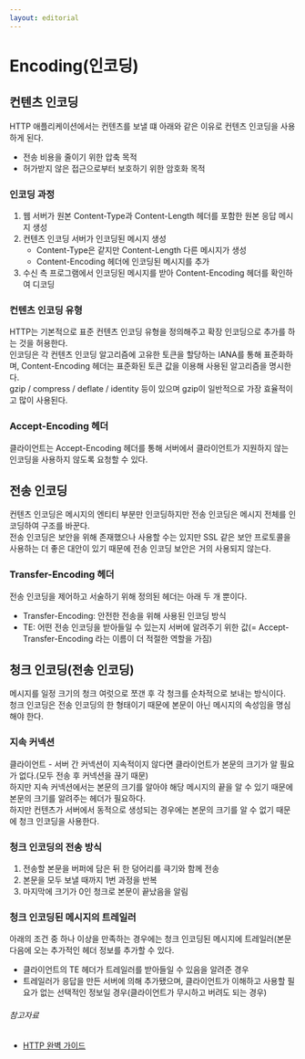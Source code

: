 ```yaml
---
layout: editorial
---
```


# Encoding(인코딩)

## 컨텐츠 인코딩

HTTP 애플리케이션에서는 컨텐츠를 보낼 떄 아래와 같은 이유로 컨텐츠 인코딩을 사용하게 된다.

- 전송 비용을 줄이기 위한 압축 목적
- 허가받지 않은 접근으로부터 보호하기 위한 암호화 목적

### 인코딩 과정

1. 웹 서버가 원본 Content-Type과 Content-Length 헤더를 포함한 원본 응답 메시지 생성
2. 컨텐츠 인코딩 서버가 인코딩된 메시지 생성
    - Content-Type은 같지만 Content-Length 다른 메시지가 생성
    - Content-Encoding 헤더에 인코딩된 메시지를 추가
3. 수신 측 프로그램에서 인코딩된 메시지를 받아 Content-Encoding 헤더를 확인하여 디코딩

### 컨텐츠 인코딩 유형

HTTP는 기본적으로 표준 컨텐츠 인코딩 유형을 정의해주고 확장 인코딩으로 추가를 하는 것을 허용한다.  
인코딩은 각 컨텐츠 인코딩 알고리즘에 고유한 토큰을 할당하는 IANA를 통해 표준화하며, Content-Encoding 헤더는 표준화된 토큰 값을 이용해 사용된 알고리즘을 명시한다.  
gzip / compress / deflate / identity 등이 있으며 gzip이 일반적으로 가장 효율적이고 많이 사용된다.

### Accept-Encoding 헤더

클라이언트는 Accept-Encoding 헤더를 통해 서버에서 클라이언트가 지원하지 않는 인코딩을 사용하지 않도록 요청할 수 있다.

## 전송 인코딩

컨텐츠 인코딩은 메시지의 엔티티 부분만 인코딩하지만 전송 인코딩은 메시지 전체를 인코딩하여 구조를 바꾼다.  
전송 인코딩은 보안을 위해 존재했으나 사용할 수는 있지만 SSL 같은 보안 프로토콜을 사용하는 더 좋은 대안이 있기 때문에 전송 인코딩 보안은 거의 사용되지 않는다.

### Transfer-Encoding 헤더

전송 인코딩을 제어하고 서술하기 위해 정의된 헤더는 아래 두 개 뿐이다.

- Transfer-Encoding: 안전한 전송을 위해 사용된 인코딩 방식
- TE: 어떤 전송 인코딩을 받아들일 수 있는지 서버에 알려주기 위한 값(= Accept-Transfer-Encoding 라는 이름이 더 적절한 역할을 가짐)

## 청크 인코딩(전송 인코딩)

메시지를 일정 크기의 청크 여럿으로 쪼갠 후 각 청크를 순차적으로 보내는 방식이다.  
청크 인코딩은 전송 인코딩의 한 형태이기 때문에 본문이 아닌 메시지의 속성임을 명심해야 한다.

### 지속 커넥션

클라이언트 - 서버 간 커넥션이 지속적이지 않다면 클라이언트가 본문의 크기가 알 필요가 없다.(모두 전송 후 커넥션을 끊기 때문)  
하지만 지속 커넥션에서는 본문의 크기를 알아야 해당 메시지의 끝을 알 수 있기 때문에 본문의 크기를 알려주는 헤더가 필요하다.  
하지만 컨텐츠가 서버에서 동적으로 생성되는 경우에는 본문의 크기를 알 수 없기 때문에 청크 인코딩을 사용한다.

### 청크 인코딩의 전송 방식

1. 전송할 본문을 버퍼에 담은 뒤 한 덩어리를 큭기와 함께 전송
2. 본문을 모두 보낼 때까지 1번 과정을 반복
3. 마지막에 크기가 0인 청크로 본문이 끝났음을 알림

### 청크 인코딩된 메시지의 트레일러

아래의 조건 중 하나 이상을 만족하는 경우에는 청크 인코딩된 메시지에 트레일러(본문 다음에 오는 추가적인 헤더 정보를 추가할 수 있다.

- 클라이언트의 TE 헤더가 트레일러를 받아들일 수 있음을 알려준 경우
- 트레일러가 응답을 만든 서버에 의해 추가됐으며, 클라이언트가 이해하고 사용할 필요가 없는 선택적인 정보일 경우(클라이언트가 무시하고 버려도 되는 경우)

###### 참고자료

- [HTTP 완벽 가이드](https://www.nl.go.kr/seoji/contents/S80100000000.do?schM=intgr_detail_view_isbn&page=1&pageUnit=10&schType=simple&schStr=HTTP+완벽+가이드&isbn=9788966261208&cipId=200309770%2C4096969)
